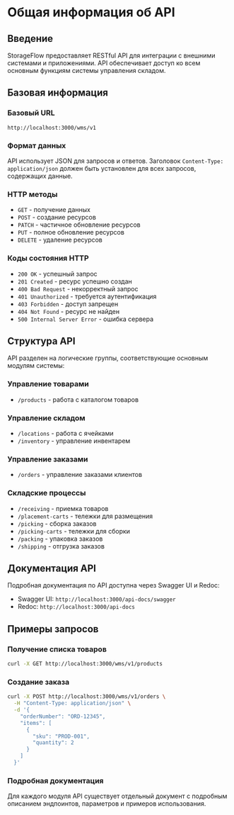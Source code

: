 # Общая информация об API

## Введение

StorageFlow предоставляет RESTful API для интеграции с внешними системами и приложениями. API обеспечивает доступ ко всем основным функциям системы управления складом.

## Базовая информация

### Базовый URL

```
http://localhost:3000/wms/v1
```

### Формат данных

API использует JSON для запросов и ответов. Заголовок `Content-Type: application/json` должен быть установлен для всех запросов, содержащих данные.

### HTTP методы

- `GET` - получение данных
- `POST` - создание ресурсов
- `PATCH` - частичное обновление ресурсов
- `PUT` - полное обновление ресурсов
- `DELETE` - удаление ресурсов

### Коды состояния HTTP

- `200 OK` - успешный запрос
- `201 Created` - ресурс успешно создан
- `400 Bad Request` - некорректный запрос
- `401 Unauthorized` - требуется аутентификация
- `403 Forbidden` - доступ запрещен
- `404 Not Found` - ресурс не найден
- `500 Internal Server Error` - ошибка сервера

## Структура API

API разделен на логические группы, соответствующие основным модулям системы:

### Управление товарами

- `/products` - работа с каталогом товаров

### Управление складом

- `/locations` - работа с ячейками
- `/inventory` - управление инвентарем

### Управление заказами

- `/orders` - управление заказами клиентов

### Складские процессы

- `/receiving` - приемка товаров
- `/placement-carts` - тележки для размещения
- `/picking` - сборка заказов
- `/picking-carts` - тележки для сборки
- `/packing` - упаковка заказов
- `/shipping` - отгрузка заказов

## Документация API

Подробная документация по API доступна через Swagger UI и Redoc:

- Swagger UI: `http://localhost:3000/api-docs/swagger`
- Redoc: `http://localhost:3000/api-docs`

## Примеры запросов

### Получение списка товаров

```bash
curl -X GET http://localhost:3000/wms/v1/products
```

### Создание заказа

```bash
curl -X POST http://localhost:3000/wms/v1/orders \
  -H "Content-Type: application/json" \
  -d '{
    "orderNumber": "ORD-12345",
    "items": [
      {
        "sku": "PROD-001",
        "quantity": 2
      }
    ]
  }'
```

### Подробная документация

Для каждого модуля API существует отдельный документ с подробным описанием эндпоинтов, параметров и примеров использования.
